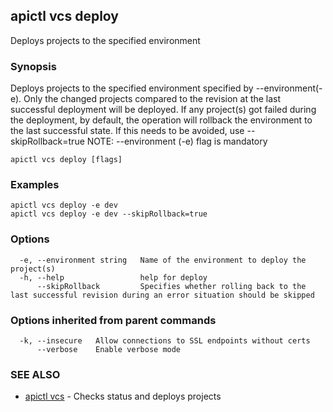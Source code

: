 ## apictl vcs deploy

Deploys projects to the specified environment

### Synopsis

Deploys projects to the specified environment specified by --environment(-e). 
Only the changed projects compared to the revision at the last successful deployment will be deployed. 
If any project(s) got failed during the deployment, by default, the operation will rollback the environment to the last successful state. If this needs to be avoided, use --skipRollback=true
NOTE: --environment (-e) flag is mandatory

```
apictl vcs deploy [flags]
```

### Examples

```
apictl vcs deploy -e dev
apictl vcs deploy -e dev --skipRollback=true
```

### Options

```
  -e, --environment string   Name of the environment to deploy the project(s)
  -h, --help                 help for deploy
      --skipRollback         Specifies whether rolling back to the last successful revision during an error situation should be skipped
```

### Options inherited from parent commands

```
  -k, --insecure   Allow connections to SSL endpoints without certs
      --verbose    Enable verbose mode
```

### SEE ALSO

* [apictl vcs](apictl_vcs.md)	 - Checks status and deploys projects

